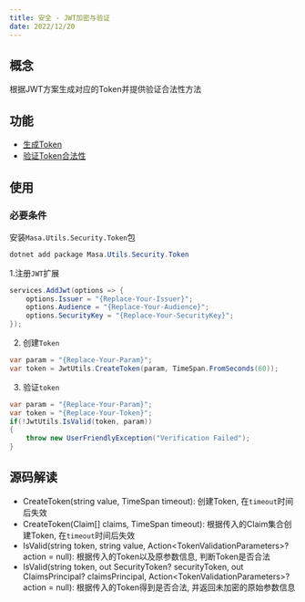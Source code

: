 ```yaml
---
title: 安全 - JWT加密与验证
date: 2022/12/20
---
```


## 概念

根据JWT方案生成对应的Token并提供验证合法性方法

## 功能

* [生成Token](#CreateToken)
* [验证Token合法性](#IsValid)

## 使用

### 必要条件

安装`Masa.Utils.Security.Token`包

``` powershell
dotnet add package Masa.Utils.Security.Token
```

1.注册`JWT`扩展

``` C#
services.AddJwt(options => {
    options.Issuer = "{Replace-Your-Issuer}";
    options.Audience = "{Replace-Your-Audience}";
    options.SecurityKey = "{Replace-Your-SecurityKey}";
});
```

2. 创建`Token`

``` C#
var param = "{Replace-Your-Param}";
var token = JwtUtils.CreateToken(param, TimeSpan.FromSeconds(60));
```

3. 验证`token`

``` C#
var param = "{Replace-Your-Param}";
var token = "{Replace-Your-Token}";
if(!JwtUtils.IsValid(token, param))
{
    throw new UserFriendlyException("Verification Failed");
}
```

## 源码解读

* CreateToken(string value, TimeSpan timeout): 创建Token, 在`timeout`时间后失效
* CreateToken(Claim[] claims, TimeSpan timeout): 根据传入的Claim集合创建Token, 在`timeout`时间后失效
* IsValid(string token, string value, Action\<TokenValidationParameters\>? action = null): 根据传入的Token以及原参数信息, 判断Token是否合法
* IsValid(string token, out SecurityToken? securityToken, out ClaimsPrincipal? claimsPrincipal, Action\<TokenValidationParameters\>? action = null): 根据传入的Token得到是否合法, 并返回未加密的原始参数信息